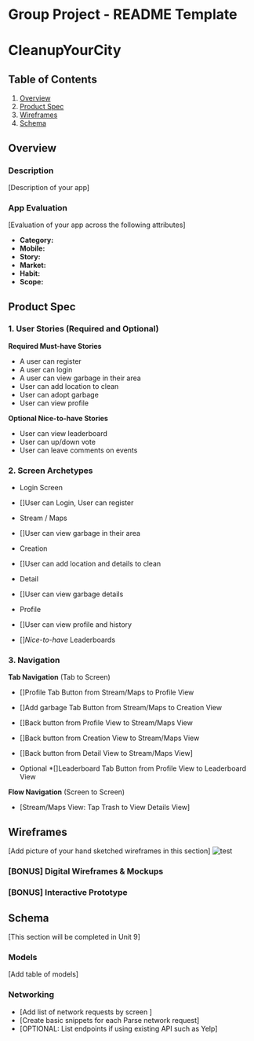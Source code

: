 Group Project - README Template
===

# CleanupYourCity

## Table of Contents
1. [Overview](#Overview)
1. [Product Spec](#Product-Spec)
1. [Wireframes](#Wireframes)
2. [Schema](#Schema)

## Overview
### Description
[Description of your app]

### App Evaluation
[Evaluation of your app across the following attributes]
- **Category:**
- **Mobile:**
- **Story:**
- **Market:**
- **Habit:**
- **Scope:**

## Product Spec

### 1. User Stories (Required and Optional)

**Required Must-have Stories**

* A user can register
* A user can login
* A user can view garbage in their area
* User can add location to clean
* User can adopt garbage
* User can view profile

**Optional Nice-to-have Stories**

* User can view leaderboard
* User can up/down vote
* User can leave comments on events

### 2. Screen Archetypes

* Login Screen
* []User can Login, User can register

* Stream / Maps
* []User can view garbage in their area

* Creation
* []User can add location and details to clean

* Detail
* []User can view garbage details

* Profile
* []User can view profile and history
* []*Nice-to-have* Leaderboards


### 3. Navigation

**Tab Navigation** (Tab to Screen)

* []Profile Tab Button from Stream/Maps to Profile View
* []Add garbage Tab Button from Stream/Maps to Creation View
* []Back button from Profile View to Stream/Maps View
* []Back button from Creation View to Stream/Maps View
* []Back button from Detail View to Stream/Maps View]

* Optional 
*[]Leaderboard Tab Button from Profile View to Leaderboard View


**Flow Navigation** (Screen to Screen)

* [Stream/Maps View: Tap Trash to View Details View]



## Wireframes
[Add picture of your hand sketched wireframes in this section]
![test](https://imgur.com/a/o9B8OCh.jpg)

### [BONUS] Digital Wireframes & Mockups

### [BONUS] Interactive Prototype

## Schema 
[This section will be completed in Unit 9]
### Models
[Add table of models]
### Networking
- [Add list of network requests by screen ]
- [Create basic snippets for each Parse network request]
- [OPTIONAL: List endpoints if using existing API such as Yelp]
